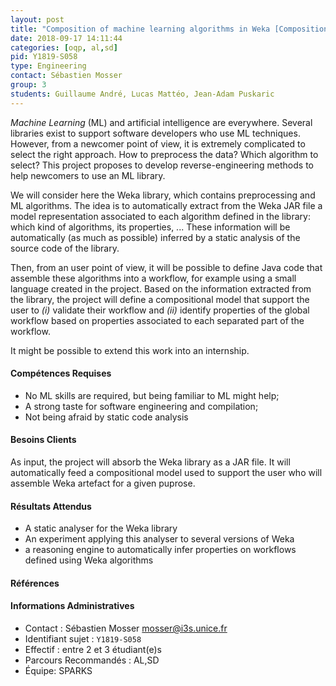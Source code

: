 ```yaml
---
layout: post
title: "Composition of machine learning algorithms in Weka [Composition de générateur de terrains]"
date: 2018-09-17 14:11:44
categories: [oqp, al,sd]
pid: Y1819-S058
type: Engineering
contact: Sébastien Mosser
group: 3
students: Guillaume André, Lucas Mattéo, Jean-Adam Puskaric
---
```

       
_Machine Learning_ (ML) and artificial intelligence are everywhere.  Several libraries exist to support software developers who use ML techniques. However, from a newcomer point of view, it is extremely complicated to select the right approach. How to preprocess the data? Which algorithm to select? This project proposes to develop reverse-engineering methods to help newcomers to use an ML library. 

We will consider here the Weka library, which contains preprocessing and ML algorithms. The idea is to automatically extract from the Weka JAR file a model representation associated to each algorithm defined in the library: which kind of algorithms, its properties, ... These information will be automatically (as much as possible) inferred by a static analysis of the source code of the library. 

Then, from an user point of view, it will be possible to define Java code that assemble these algorithms into a workflow, for example using a small language created in the project. Based on the information extracted from the library, the project will define a compositional model that support the user to _(i)_ validate their workflow and _(ii)_ identify properties of the global workflow based on properties associated to each separated part of the workflow.

It might be possible to extend this work into an internship.

#### Compétences Requises
  - No ML skills are required, but being familiar to ML might help;
  - A strong taste for software engineering and compilation;
  - Not being afraid by static code analysis



     

#### Besoins Clients
As input, the project will absorb the Weka library as a JAR file. It will automatically feed a compositional model used to support the user who will assemble Weka artefact for a given puprose.

#### Résultats Attendus
  - A static analyser for the Weka library
  - An experiment applying this analyser to several versions of Weka
  - a reasoning engine to automatically infer properties on workflows defined using Weka algorithms

#### Références



#### Informations Administratives
  * Contact : Sébastien Mosser <mosser@i3s.unice.fr>
  * Identifiant sujet : `Y1819-S058`
  * Effectif : entre 2 et 3 étudiant(e)s
  * Parcours Recommandés : AL,SD
  * Équipe: SPARKS

     